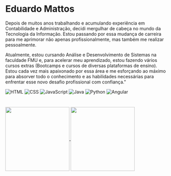 # Eduardo Mattos
Depois de muitos anos trabalhando e acumulando experiência em Contabilidade e Administração, decidi mergulhar de cabeça no mundo da Tecnologia da Informação. Estou passando por essa mudança de carreira para me aprimorar não apenas profissionalmente, mas também me realizar pessoalmente.

Atualmente, estou cursando Análise e Desenvolvimento de Sistemas na faculdade FMU e, para acelerar meu aprendizado, estou fazendo vários cursos extras (Bootcamps e cursos de diversas plataformas de ensino). Estou cada vez mais apaixonado por essa área e me esforçando ao máximo para absorver todo o conhecimento e as habilidades necessárias para enfrentar esse novo desafio profissional com confiança."


![HTML](https://img.shields.io/badge/HTML-239120?style=for-the-badge&logo=html5&logoColor=white)
![CSS](https://img.shields.io/badge/CSS-239120?&style=for-the-badge&logo=css3&logoColor=white)
![JavaScript](https://img.shields.io/badge/JavaScript-F7DF1E?style=for-the-badge&logo=javascript&logoColor=black)
![Java](https://img.shields.io/badge/Java-000?style=for-the-badge&logo=java)
![Python](https://img.shields.io/badge/Python-000?style=for-the-badge&logo=python)
![Angular](https://img.shields.io/badge/Angular-DD0031?style=for-the-badge&logo=angular&logoColor=white)
#
<div>
  <a href="https://github.com/anuraghazra/github-readme-stats">
  <img height=200 align="center" src="https://github-readme-stats.vercel.app/api?username=anuraghazra" />
  </a>
  <a href="https://github.com/anuraghazra/convoychat">
  <img height=200 align="center" src="https://github-readme-stats.vercel.app/api/top-langs?username=anuraghazra&layout=compact&langs_count=8&card_width=320" />
  </a>
</div>

